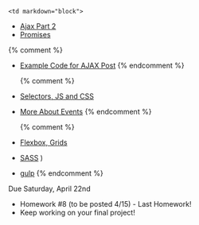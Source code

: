 	<td markdown="block">

* [Ajax Part 2](slides/21/ajax-express.html)
* [Promises](slides/21/promises.html)

{% comment %}
* [Example Code for AJAX Post](https://github.com/nyu-csci-ua-0480-001-fall-2016/examples/blob/master/class24/ajax-chat/public/javascripts/chatTime.js#L51)
{% endcomment %}

	{% comment %}
* [Selectors, JS and CSS](slides/19/js-css.html)
* [More About Events](slides/20/events-more.html)
	{% endcomment %}

	{% comment %}
* [Flexbox, Grids](slides/20/flexbox.html)
* [SASS](slides/20/sass.html)
)
* [gulp](slides/20/gulp.html)
	{% endcomment %}
<!-- 
* [](slides//.html)
* [](slides//.html)
-->
</td>
	<td markdown="block">
<!--
* Chapter 
* Chapter 
-->
</td>
	<td markdown="block">
Due Saturday, April 22nd

* Homework #8 (to be posted 4/15) - Last Homework!
* Keep working on your final project!
</td>

